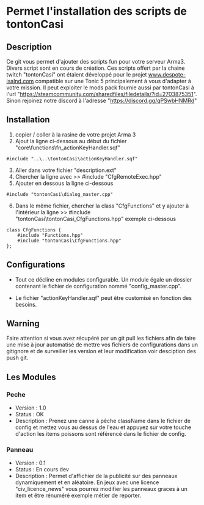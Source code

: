 # Permet l'installation des scripts de tontonCasi

## Description
Ce git vous permet d'ajouter des scripts fun pour votre serveur Arma3. Divers script sont en cours de création.
Ces scripts offert par la chaine twitch "tontonCasi" ont étaient développé pour le projet www.despote-isalnd.com compatible sur une Tonic 5 principalement à vous d'adapter à votre mission. Il peut exploiter le mods pack fournie aussi par tontonCasi à l'url "https://steamcommunity.com/sharedfiles/filedetails/?id=2703875351".
Sinon rejoinez notre discord à l'adresse "https://discord.gg/qPSwbHNMRd"

## Installation 
1. copier / coller à la rasine de votre projet Arma 3
2. Ajout la ligne ci-dessous au début du fichier "core\functions\fn_actionKeyHandler.sqf"
```
#include "..\..\tontonCasi\actionKeyHandler.sqf"
```
3. Aller dans votre fichier "description.ext"
4. Chercher la ligne avec >> #include "CfgRemoteExec.hpp"
5. Ajouter en dessous la ligne ci-dessous
```
#include "tontonCasi\dialog_master.cpp"
```
6. Dans le même fichier, chercher la class "CfgFunctions" et y ajouter à l'intérieur la ligne >> #include "tontonCasi\tontonCasi_CfgFunctions.hpp" exemple ci-dessous
```
class CfgFunctions {
    #include "Functions.hpp"
    #include "tontonCasi\CfgFunctions.hpp"
};
```

## Configurations
- Tout ce décline en modules configurable. Un module égale un dossier contenant le fichier de configuration nommé "config_master.cpp".

- Le fichier "actionKeyHandler.sqf" peut être customisé en fonction des besoins.

## Warning 
Faire attention si vous avez récupéré par un git pull les fichiers afin de faire une mise à jour automatisé de mettre vos fichiers de configurations dans un gitignore et de surveiller les version et leur modification voir desciption des push git.

## Les Modules

### Peche
- Version : 1.0
- Status : OK
- Description : Prenez une canne à pêche className dans le fichier de config et mettez vous au dessus de l'eau et appuyez sur votre touche d'action les items poissons sont référencé dans le fichier de config.

### Panneau 
- Version : 0.1
- Status : En cours dev
- Description : Permet d'affichier de la publicité sur des panneaux dynamiquement et en aléatoire. En jeux avec une licence "civ_licence_news" vous pourrez modifier les panneaux graces à un item et être rénuméré exemple métier de reporter.